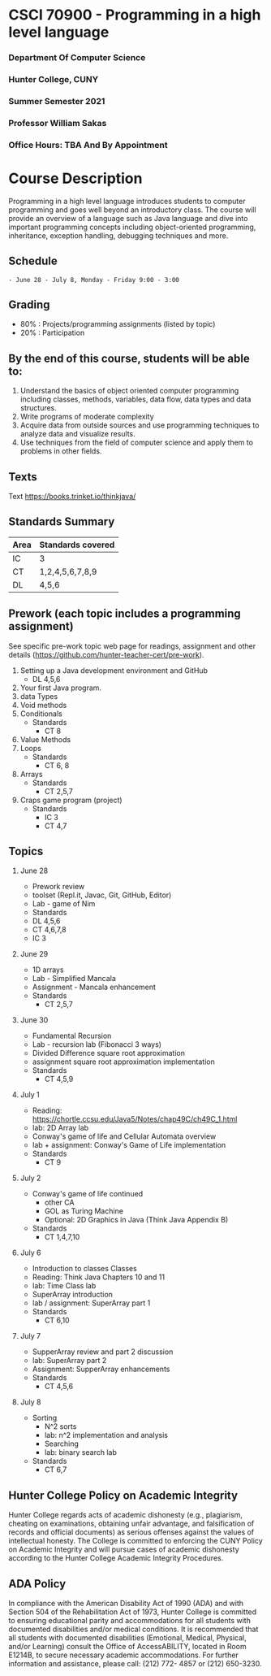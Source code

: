 # CSCI 70900 - Programming in a high level language

### Department Of Computer Science
### Hunter College, CUNY
### Summer Semester 2021
### Professor William Sakas
### Office Hours: TBA And By Appointment



# Course Description

Programming in a high level language introduces students to computer
programming and goes well beyond an introductory class. The course
will provide an overview of a language such as Java language and dive
into important programming concepts including object-oriented
programming, inheritance, exception handling, debugging techniques and
more.

	
## Schedule
	- June 28 - July 8, Monday - Friday 9:00 - 3:00 

## Grading

 - 80% : Projects/programming assignments (listed by topic)
 - 20% : Participation


## By the end of this course, students will be able to:

1. Understand the basics of object oriented computer programming
   including classes, methods, variables, data flow, data types and
   data structures.
2. Write programs of moderate complexity
3. Acquire data from outside sources and use programming techniques to
   analyze data and visualize results.
5. Use techniques from the field of computer science and apply them to
   problems in other fields.

## Texts

Text https://books.trinket.io/thinkjava/

## Standards Summary

 | Area | Standards covered |
 |------|------------------|
 | IC   | 3                |
 | CT   | 1,2,4,5,6,7,8,9  |
 | DL   | 4,5,6            |



## Prework (each topic includes a programming assignment)

See specific pre-work topic web page for readings, assignment and
other details (https://github.com/hunter-teacher-cert/pre-work).

 1. Setting up a Java development environment and GitHub
    - DL 4,5,6
 1. Your first Java program.
 1. data Types
 1. Void methods
 1. Conditionals
    - Standards
      - CT 8
 1. Value Methods
 1. Loops
    - Standards
      - CT 6, 8
 1. Arrays
	- Standards
      - CT 2,5,7
1. Craps game program (project)
    - Standards
	  - IC 3
	  - CT 4,7

## Topics

1. June 28 
   - Prework review
   - toolset (Repl.it, Javac, Git, GitHub, Editor)
   - Lab  - game of Nim 
   - Standards
	- DL 4,5,6
	- CT 4,6,7,8
	- IC 3

1. June 29
   - 1D arrays
   - Lab - Simplified Mancala
   - Assignment - Mancala enhancement
   - Standards
	 - CT 2,5,7
	  
1. June 30 
   - Fundamental Recursion 
   - Lab - recursion lab (Fibonacci  3 ways)
   - Divided Difference square root approximation
   - assignment square root approximation implementation
   - Standards
	 - CT 4,5,9
1. July 1
   - Reading: https://chortle.ccsu.edu/Java5/Notes/chap49C/ch49C_1.html
   - lab: 2D Array lab
   - Conway's game of life and Cellular Automata overview
   - lab + assignment: Conway's Game of Life implementation
   - Standards
     - CT 9
1. July 2
   - Conway's game of life continued 
	 - other CA
	 - GOL as Turing Machine
     - Optional: 2D Graphics in Java (Think Java Appendix B)
   - Standards
	 - CT 1,4,7,10

1. July 6
   - Introduction to classes Classes
   - Reading: Think Java Chapters 10 and 11
   - lab: Time Class lab
   - SuperArray introduction
   - lab / assignment: SuperArray part 1
   - Standards
     - CT 6,10
1. July 7
   - SupperArray review and part 2 discussion
   - lab: SuperArray part 2
   - Assignment: SupperArray enhancements
   - Standards 
     - CT 4,5,6
 1. July 8
	- Sorting
	  - N^2 sorts
	  - lab: n^2 implementation and analysis
	  - Searching
	  - lab: binary search lab
	- Standards
      - CT 6,7
   
## Hunter College Policy on Academic Integrity

Hunter College regards acts of academic dishonesty (e.g., plagiarism,
cheating on examinations, obtaining unfair advantage, and
falsification of records and official documents) as serious offenses
against the values of intellectual honesty. The College is committed
to enforcing the CUNY Policy on Academic Integrity and will pursue
cases of academic dishonesty according to the Hunter College Academic
Integrity Procedures.

## ADA Policy

In compliance with the American Disability Act of 1990 (ADA) and with
Section 504 of the Rehabilitation Act of 1973, Hunter College is
committed to ensuring educational parity and accommodations for all
students with documented disabilities and/or medical conditions. It is
recommended that all students with documented disabilities (Emotional,
Medical, Physical, and/or Learning) consult the Office of
AccessABILITY, located in Room E1214B, to secure necessary academic
accommodations. For further information and assistance, please call:
(212) 772- 4857 or (212) 650-3230.
